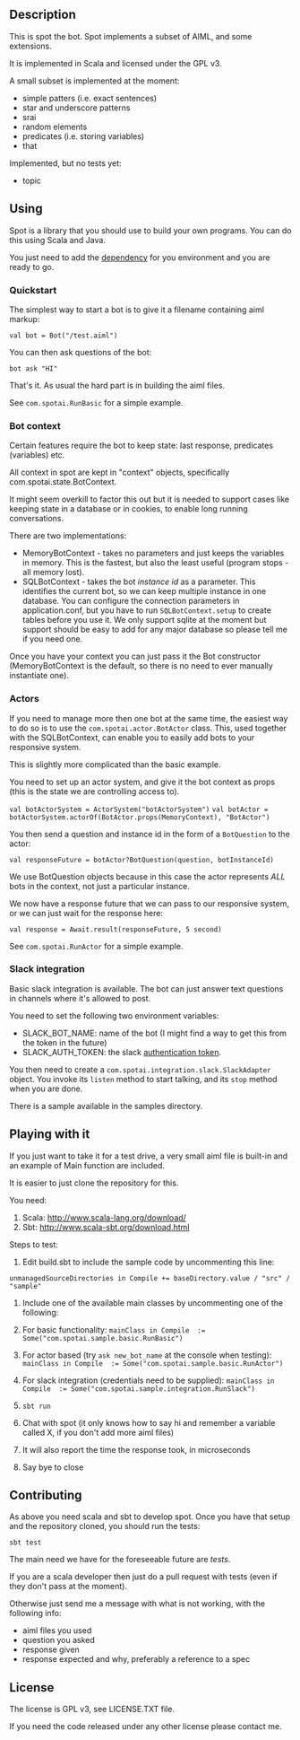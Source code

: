## Description

This is spot the bot. Spot implements a subset of AIML, and some extensions.

It is implemented in Scala and licensed under the GPL v3.

A small subset is implemented at the moment:
- simple patters (i.e. exact sentences)
- star and underscore patterns
- srai
- random elements
- predicates (i.e. storing variables)
- that

Implemented, but no tests yet:
- topic

## Using

Spot is a library that you should use to build your own programs. You can do this using Scala and Java.

You just need to add the [dependency](https://mvnrepository.com/artifact/com.github.mariusfeteanu/spot_2.11/1.0.0) for you environment and you are ready to go.

### Quickstart

The simplest way to start a bot is to give it a filename containing aiml markup:

`val bot = Bot("/test.aiml")`

You can then ask questions of the bot:

`bot ask "HI"`

That's it. As usual the hard part is in building the aiml files.

See `com.spotai.RunBasic` for a simple example.

### Bot context

Certain features require the bot to keep state: last response, predicates (variables) etc.

All context in spot are kept in "context" objects, specifically com.spotai.state.BotContext.

It might seem overkill to factor this out but it is needed to support cases like keeping state in a database or in cookies, to enable long running conversations.

There are two implementations:

- MemoryBotContext - takes no parameters and just keeps the variables in memory. This is the fastest, but also the least useful (program stops - all memory lost).
- SQLBotContext - takes the bot _instance id_ as a parameter. This identifies the current bot, so we can keep multiple instance in one database. You can configure the connection parameters in application.conf, but you have to run `SQLBotContext.setup` to create tables before you use it. We only support sqlite at the moment but support should be easy to add for any major database so please tell me if you need one.

Once you have your context you can just pass it the Bot constructor (MemoryBotContext is the default, so there is no need to ever manually instantiate one).

### Actors

If you need to manage more then one bot at the same time, the easiest way to do so is to use the `com.spotai.actor.BotActor` class. This, used together with the SQLBotContext, can enable you to easily add bots to your responsive system.

This is slightly more complicated than the basic example.

You need to set up an actor system, and give it the bot context as props (this is the state we are controlling access to).

`val botActorSystem = ActorSystem("botActorSystem")`
`val botActor = botActorSystem.actorOf(BotActor.props(MemoryContext), "BotActor")`

You then send a question and instance id in the form of a `BotQuestion` to the actor:

`val responseFuture = botActor?BotQuestion(question, botInstanceId)`

We use BotQuestion objects because in this case the actor represents *ALL* bots in the context, not just a particular instance.

We now have a response future that we can pass to our responsive system, or we can just wait for the response here:

`val response = Await.result(responseFuture, 5 second)`

See `com.spotai.RunActor` for a simple example.

### Slack integration

Basic slack integration is available. The bot can just answer text questions in channels where it's allowed to post.

You need to set the following two environment variables:

- SLACK_BOT_NAME: name of the bot (I might find a way to get this from the token in the future)
- SLACK_AUTH_TOKEN: the slack [authentication token](https://api.slack.com/bot-users).

You then need to create a `com.spotai.integration.slack.SlackAdapter` object. You invoke its `listen` method to start talking, and its `stop` method when you are done.

There is a sample available in the samples directory.

## Playing with it

If you just want to take it for a test drive, a very small aiml file is built-in and an example of Main function are included.

It is easier to just clone the repository for this.

You need:

1. Scala: http://www.scala-lang.org/download/
2. Sbt: http://www.scala-sbt.org/download.html

Steps to test:

1. Edit build.sbt to include the sample code by uncommenting this line:

`unmanagedSourceDirectories in Compile += baseDirectory.value / "src" / "sample"`

1. Include one of the available main classes by uncommenting one of the following:

  1. For basic functionality: `mainClass in Compile  := Some("com.spotai.sample.basic.RunBasic")`

  1. For actor based (try `ask new_bot_name` at the console when testing): `mainClass in Compile  := Some("com.spotai.sample.basic.RunActor")`

  1. For slack integration (credentials need to be supplied): `mainClass in Compile  := Some("com.spotai.sample.integration.RunSlack")`

2. ```sbt run```
3. Chat with spot (it only knows how to say hi and remember a variable called X, if you don't add more aiml files)
4. It will also report the time the response took, in microseconds
5. Say bye to close

## Contributing

As above you need scala and sbt to develop spot. Once you have that setup and the repository cloned, you should run the tests:

`sbt test`

The main need we have for the foreseeable future are _tests_.

If you are a scala developer then just do a pull request with tests (even if they don't pass at the moment).

Otherwise just send me a message with what is not working, with the following info:
- aiml files you used
- question you asked
- response given
- response expected and why, preferably a reference to a spec

## License

The license is GPL v3, see LICENSE.TXT file.

If you need the code released under any other license please contact me.
